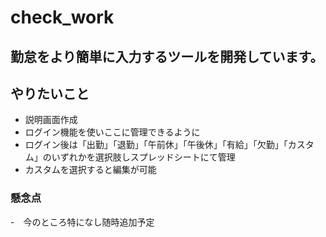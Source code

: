 # check_work
## 勤怠をより簡単に入力するツールを開発しています。

## やりたいこと

- 説明画面作成
- ログイン機能を使いここに管理できるように
- ログイン後は「出勤」「退勤」「午前休」「午後休」「有給」「欠勤」「カスタム」のいずれかを選択肢しスプレッドシートにて管理
- カスタムを選択すると編集が可能

### 懸念点
-　今のところ特になし随時追加予定
